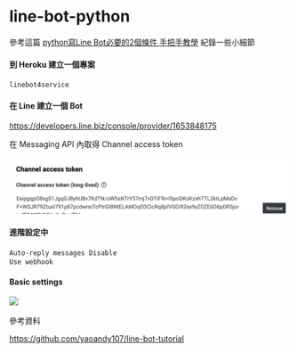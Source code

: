 # line-bot-python

參考這篇 [python寫Line Bot必要的2個條件 手把手教學](https://shareboxnow.com/line-bot-python-part-2/#i) 紀錄一些小細節 

#### 到 Heroku 建立一個專案 

    linebot4service
    
#### 在 Line 建立一個 Bot

https://developers.line.biz/console/provider/1653848175

在 Messaging API 內取得 Channel access token 

![](https://github.com/Charles-Hsu/line-bot-python/blob/master/Channel%20access%20token.png)

#### 進階設定中

    Auto-reply messages Disable
    Use webhook
    
#### Basic settings

![](https://github.com/Charles-Hsu/line-bot-python/blob/master/Basic%20Setting.png)

參考資料

https://github.com/yaoandy107/line-bot-tutorial

